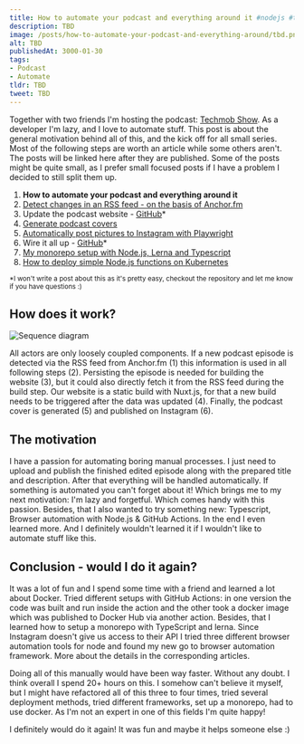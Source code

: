 ```yaml
---
title: How to automate your podcast and everything around it #nodejs #typescript
description: TBD
image: /posts/how-to-automate-your-podcast-and-everything-around/tbd.png
alt: TBD
publishedAt: 3000-01-30
tags:
- Podcast
- Automate
tldr: TBD
tweet: TBD
---
```


Together with two friends I'm hosting the podcast: [Techmob Show](https://techmob.show). As a developer I'm lazy, and I love to automate stuff. This post is about the general motivation behind all of this, and the kick off for all small series. Most of the following steps are worth an article while some others aren't.
The posts will be linked here after they are published. Some of the posts might be quite small, as I prefer small focused posts if I have a problem I decided to still split them up.

1. **How to automate your podcast and everything around it**
2. [Detect changes in an RSS feed - on the basis of Anchor.fm]()
3. Update the podcast website - [GitHub](https://github.com/Techmob-Show/automation/tree/main/packages/update-website)*
4. [Generate podcast covers]()
5. [Automatically post pictures to Instagram with Playwright]()
6. Wire it all up - [GitHub](https://github.com/Techmob-Show/automation/tree/main/tasks/update-website-and-instagram)*
7. [My monorepo setup with Node.js, Lerna and Typescript]()
8. [How to deploy simple Node.js functions on Kubernetes]()

<small>*I won't write a post about this as it's pretty easy, checkout the repository and let me know if you have questions :)</small>

## How does it work?

![Sequence diagram](/posts/how-to-automate-your-podcast-and-everything-around/sequence.svg)

All actors are only loosely coupled components. If a new podcast episode is detected via the RSS feed from Anchor.fm (1) this information is used in all following steps (2). Persisting the episode is needed for building the website (3), but it could also directly fetch it from the RSS feed during the build step. Our website is a static build with Nuxt.js, for that a new build needs to be triggered after the data was updated (4). Finally, the podcast cover is generated (5) and published on Instagram (6). 

## The motivation

I have a passion for automating boring manual processes. I just need to upload and publish the finished edited episode along with the prepared title and description. After that everything will be handled automatically. If something is automated you can't forget about it! Which brings me to my next motivation: I'm lazy and forgetful. Which comes handy with this passion. Besides, that I also wanted to try something new: Typescript, Browser automation with Node.js & GitHub Actions. In the end I even learned more. And I definitely wouldn't learned it if I wouldn't like to automate stuff like this.


## Conclusion - would I do it again?

It was a lot of fun and I spend some time with a friend and learned a lot about Docker. Tried different setups with GitHub Actions: in one version the code was built and run inside the action and the other took a docker image which was published to Docker Hub via another action. Besides, that I learned how to setup a monorepo with TypeScript and lerna. Since Instagram doesn't give us access to their API I tried three different browser automation tools for node and found my new go to browser automation framework. More about the details in the corresponding articles.

Doing all of this manually would have been way faster. Without any doubt. I think overall I spend 20+ hours on this. I somehow can't believe it myself, but I might have refactored all of this three to four times, tried several deployment methods, tried different frameworks, set up a monorepo, had to use docker. As I'm not an expert in one of this fields I'm quite happy! 

I definitely would do it again! It was fun and maybe it helps someone else :)
